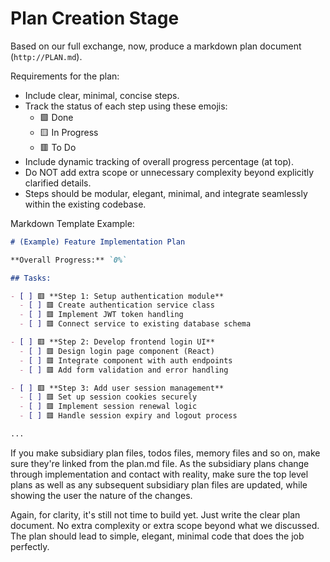 # Plan Creation Stage

Based on our full exchange, now, produce a markdown plan document (`http://PLAN.md`).

Requirements for the plan:

- Include clear, minimal, concise steps.
- Track the status of each step using these emojis:
  - 🟩 Done
  - 🟨 In Progress
  - 🟥 To Do
- Include dynamic tracking of overall progress percentage (at top).
- Do NOT add extra scope or unnecessary complexity beyond explicitly clarified details.
- Steps should be modular, elegant, minimal, and integrate seamlessly within the existing codebase.

Markdown Template Example:

```http://PLAN.md (example)
# (Example) Feature Implementation Plan

**Overall Progress:** `0%`

## Tasks:

- [ ] 🟥 **Step 1: Setup authentication module**
  - [ ] 🟥 Create authentication service class
  - [ ] 🟥 Implement JWT token handling
  - [ ] 🟥 Connect service to existing database schema

- [ ] 🟥 **Step 2: Develop frontend login UI**
  - [ ] 🟥 Design login page component (React)
  - [ ] 🟥 Integrate component with auth endpoints
  - [ ] 🟥 Add form validation and error handling

- [ ] 🟥 **Step 3: Add user session management**
  - [ ] 🟥 Set up session cookies securely
  - [ ] 🟥 Implement session renewal logic
  - [ ] 🟥 Handle session expiry and logout process

...
```

If you make subsidiary plan files, todos files, memory files and so on, make sure they're linked from the plan.md file. As the subsidiary plans change through implementation and contact with reality, make sure the top level plans as well as any subsequent subsidiary plan files are updated, while showing the user the nature of the changes.

Again, for clarity, it's still not time to build yet. Just write the clear plan document. No extra complexity or extra scope beyond what we discussed. The plan should lead to simple, elegant, minimal code that does the job perfectly.
